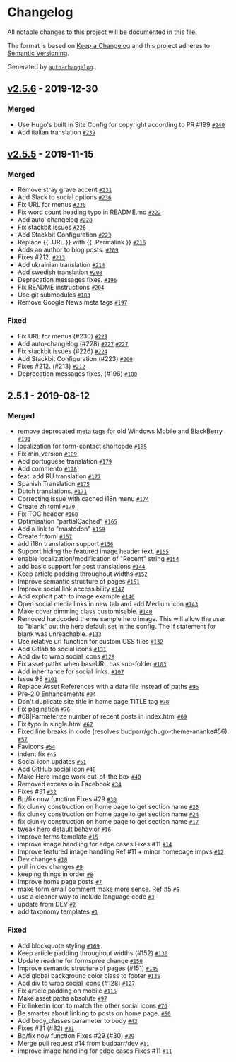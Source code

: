 # Changelog

All notable changes to this project will be documented in this file.

The format is based on [Keep a Changelog](https://keepachangelog.com/en/1.0.0/)
and this project adheres to [Semantic Versioning](https://semver.org/spec/v2.0.0.html).

Generated by [`auto-changelog`](https://github.com/CookPete/auto-changelog).

## [v2.5.6](https://github.com/budparr/gohugo-theme-ananke/compare/v2.5.5...v2.5.6) - 2019-12-30

### Merged

- Use Hugo's built in Site Config for copyright according to PR #199 [`#240`](https://github.com/budparr/gohugo-theme-ananke/pull/240)
- Add italian translation [`#239`](https://github.com/budparr/gohugo-theme-ananke/pull/239)

## [v2.5.5](https://github.com/budparr/gohugo-theme-ananke/compare/2.5.1...v2.5.5) - 2019-11-15

### Merged

- Remove stray grave accent [`#231`](https://github.com/budparr/gohugo-theme-ananke/pull/231)
- Add Slack to social options [`#236`](https://github.com/budparr/gohugo-theme-ananke/pull/236)
- Fix URL for menus [`#230`](https://github.com/budparr/gohugo-theme-ananke/pull/230)
- Fix word count heading typo in README.md [`#222`](https://github.com/budparr/gohugo-theme-ananke/pull/222)
- Add auto-changelog [`#228`](https://github.com/budparr/gohugo-theme-ananke/pull/228)
- Fix stackbit issues [`#226`](https://github.com/budparr/gohugo-theme-ananke/pull/226)
- Add Stackbit Configuration [`#223`](https://github.com/budparr/gohugo-theme-ananke/pull/223)
- Replace {{ .URL }} with {{ .Permalink }} [`#216`](https://github.com/budparr/gohugo-theme-ananke/pull/216)
- Adds an author to blog posts. [`#209`](https://github.com/budparr/gohugo-theme-ananke/pull/209)
- Fixes #212. [`#213`](https://github.com/budparr/gohugo-theme-ananke/pull/213)
- Add ukrainian translation [`#214`](https://github.com/budparr/gohugo-theme-ananke/pull/214)
- Add swedish translation [`#208`](https://github.com/budparr/gohugo-theme-ananke/pull/208)
- Deprecation messages fixes. [`#196`](https://github.com/budparr/gohugo-theme-ananke/pull/196)
- Fix README instructions [`#204`](https://github.com/budparr/gohugo-theme-ananke/pull/204)
- Use git submodules [`#183`](https://github.com/budparr/gohugo-theme-ananke/pull/183)
- Remove Google News meta tags [`#197`](https://github.com/budparr/gohugo-theme-ananke/pull/197)

### Fixed

- Fix URL for menus (#230) [`#229`](https://github.com/budparr/gohugo-theme-ananke/issues/229)
- Add auto-changelog (#228) [`#227`](https://github.com/budparr/gohugo-theme-ananke/issues/227) [`#227`](https://github.com/budparr/gohugo-theme-ananke/issues/227)
- Fix stackbit issues (#226) [`#224`](https://github.com/budparr/gohugo-theme-ananke/issues/224)
- Add Stackbit Configuration (#223) [`#200`](https://github.com/budparr/gohugo-theme-ananke/issues/200)
- Fixes #212. (#213) [`#212`](https://github.com/budparr/gohugo-theme-ananke/issues/212)
- Deprecation messages fixes. (#196) [`#180`](https://github.com/budparr/gohugo-theme-ananke/issues/180)

## 2.5.1 - 2019-08-12

### Merged

- remove deprecated meta tags for old Windows Mobile and BlackBerry [`#191`](https://github.com/budparr/gohugo-theme-ananke/pull/191)
- localization for form-contact shortcode [`#185`](https://github.com/budparr/gohugo-theme-ananke/pull/185)
- Fix min_version [`#189`](https://github.com/budparr/gohugo-theme-ananke/pull/189)
- Add portuguese translation [`#179`](https://github.com/budparr/gohugo-theme-ananke/pull/179)
- Add commento [`#178`](https://github.com/budparr/gohugo-theme-ananke/pull/178)
- feat: add RU translation [`#177`](https://github.com/budparr/gohugo-theme-ananke/pull/177)
- Spanish Translation [`#175`](https://github.com/budparr/gohugo-theme-ananke/pull/175)
- Dutch translations. [`#171`](https://github.com/budparr/gohugo-theme-ananke/pull/171)
- Correcting issue with cached i18n menu [`#174`](https://github.com/budparr/gohugo-theme-ananke/pull/174)
- Create zh.toml [`#170`](https://github.com/budparr/gohugo-theme-ananke/pull/170)
- Fix TOC header [`#168`](https://github.com/budparr/gohugo-theme-ananke/pull/168)
- Optimisation "partialCached" [`#165`](https://github.com/budparr/gohugo-theme-ananke/pull/165)
- Add a link to "mastodon" [`#159`](https://github.com/budparr/gohugo-theme-ananke/pull/159)
- Create fr.toml [`#157`](https://github.com/budparr/gohugo-theme-ananke/pull/157)
- add i18n translation support [`#156`](https://github.com/budparr/gohugo-theme-ananke/pull/156)
- Support hiding the featured image header text. [`#155`](https://github.com/budparr/gohugo-theme-ananke/pull/155)
- enable localization/modification of "Recent" string [`#154`](https://github.com/budparr/gohugo-theme-ananke/pull/154)
- add basic support for post translations [`#144`](https://github.com/budparr/gohugo-theme-ananke/pull/144)
- Keep article padding throughout widths [`#152`](https://github.com/budparr/gohugo-theme-ananke/pull/152)
- Improve semantic structure of pages [`#151`](https://github.com/budparr/gohugo-theme-ananke/pull/151)
- Improve social link accessibility [`#147`](https://github.com/budparr/gohugo-theme-ananke/pull/147)
- Add explicit path to image example [`#146`](https://github.com/budparr/gohugo-theme-ananke/pull/146)
- Open social media links in new tab and add Medium icon [`#143`](https://github.com/budparr/gohugo-theme-ananke/pull/143)
- Make cover dimming class customisable. [`#140`](https://github.com/budparr/gohugo-theme-ananke/pull/140)
- Removed hardcoded theme sample hero image. This will allow the user to "blank" out the hero default set in the config. The if statement for blank was unreachable. [`#133`](https://github.com/budparr/gohugo-theme-ananke/pull/133)
- Use relative url function for custom CSS files [`#132`](https://github.com/budparr/gohugo-theme-ananke/pull/132)
- Add Gitlab to social icons [`#131`](https://github.com/budparr/gohugo-theme-ananke/pull/131)
- Add div to wrap social icons [`#128`](https://github.com/budparr/gohugo-theme-ananke/pull/128)
- Fix asset paths when baseURL has sub-folder [`#103`](https://github.com/budparr/gohugo-theme-ananke/pull/103)
- Add inheritance for social links. [`#107`](https://github.com/budparr/gohugo-theme-ananke/pull/107)
- Issue 98 [`#101`](https://github.com/budparr/gohugo-theme-ananke/pull/101)
- Replace Asset References with a data file instead of paths [`#96`](https://github.com/budparr/gohugo-theme-ananke/pull/96)
- Pre-2.0 Enhancements [`#94`](https://github.com/budparr/gohugo-theme-ananke/pull/94)
- Don't duplicate site title in home page TITLE tag [`#78`](https://github.com/budparr/gohugo-theme-ananke/pull/78)
- Fix pagination [`#76`](https://github.com/budparr/gohugo-theme-ananke/pull/76)
- #68|Parmeterize number of recent posts in index.html [`#69`](https://github.com/budparr/gohugo-theme-ananke/pull/69)
- Fix typo in single.html [`#67`](https://github.com/budparr/gohugo-theme-ananke/pull/67)
- Fixed line breaks in code (resolves budparr/gohugo-theme-ananke#56). [`#57`](https://github.com/budparr/gohugo-theme-ananke/pull/57)
- Favicons [`#54`](https://github.com/budparr/gohugo-theme-ananke/pull/54)
- indent fix [`#45`](https://github.com/budparr/gohugo-theme-ananke/pull/45)
- Social icon updates [`#51`](https://github.com/budparr/gohugo-theme-ananke/pull/51)
- Add GitHub social icon [`#48`](https://github.com/budparr/gohugo-theme-ananke/pull/48)
- Make Hero image work out-of-the box [`#40`](https://github.com/budparr/gohugo-theme-ananke/pull/40)
- Removed excess o in Facebook [`#34`](https://github.com/budparr/gohugo-theme-ananke/pull/34)
- Fixes #31 [`#32`](https://github.com/budparr/gohugo-theme-ananke/pull/32)
- Bp/fix now function Fixes #29 [`#30`](https://github.com/budparr/gohugo-theme-ananke/pull/30)
- fix clunky construction on home page to get section name [`#25`](https://github.com/budparr/gohugo-theme-ananke/pull/25)
- fix clunky construction on home page to get section name [`#24`](https://github.com/budparr/gohugo-theme-ananke/pull/24)
- fix clunky construction on home page to get section name [`#17`](https://github.com/budparr/gohugo-theme-ananke/pull/17)
- tweak hero default behavior [`#16`](https://github.com/budparr/gohugo-theme-ananke/pull/16)
- improve terms template [`#15`](https://github.com/budparr/gohugo-theme-ananke/pull/15)
- improve image handling for edge cases Fixes #11 [`#14`](https://github.com/budparr/gohugo-theme-ananke/pull/14)
- Improve featured image handling Ref #11 + minor homepage impvs [`#12`](https://github.com/budparr/gohugo-theme-ananke/pull/12)
- Dev changes [`#10`](https://github.com/budparr/gohugo-theme-ananke/pull/10)
- pull in dev changes [`#9`](https://github.com/budparr/gohugo-theme-ananke/pull/9)
- keeping things in order [`#8`](https://github.com/budparr/gohugo-theme-ananke/pull/8)
- Improve home page posts  [`#7`](https://github.com/budparr/gohugo-theme-ananke/pull/7)
- make form email comment make more sense. Ref #5 [`#6`](https://github.com/budparr/gohugo-theme-ananke/pull/6)
- use a cleaner way to include language code [`#3`](https://github.com/budparr/gohugo-theme-ananke/pull/3)
- update from DEV [`#2`](https://github.com/budparr/gohugo-theme-ananke/pull/2)
- add taxonomy templates [`#1`](https://github.com/budparr/gohugo-theme-ananke/pull/1)

### Fixed

- Add blockquote styling [`#169`](https://github.com/budparr/gohugo-theme-ananke/issues/169)
- Keep article padding throughout widths (#152) [`#130`](https://github.com/budparr/gohugo-theme-ananke/issues/130)
- Update readme for formspree change [`#150`](https://github.com/budparr/gohugo-theme-ananke/issues/150)
- Improve semantic structure of pages (#151) [`#149`](https://github.com/budparr/gohugo-theme-ananke/issues/149)
- Add global background color class to footer [`#135`](https://github.com/budparr/gohugo-theme-ananke/issues/135)
- Add div to wrap social icons (#128) [`#127`](https://github.com/budparr/gohugo-theme-ananke/issues/127)
- Fix article padding on mobile [`#115`](https://github.com/budparr/gohugo-theme-ananke/issues/115)
- Make asset paths absolute [`#97`](https://github.com/budparr/gohugo-theme-ananke/issues/97)
- Fix linkedin icon to match the other social icons [`#70`](https://github.com/budparr/gohugo-theme-ananke/issues/70)
- Be smarter about linking to posts on home page. [`#50`](https://github.com/budparr/gohugo-theme-ananke/issues/50)
- Add body_classes parameter to body [`#43`](https://github.com/budparr/gohugo-theme-ananke/issues/43)
- Fixes #31 (#32) [`#31`](https://github.com/budparr/gohugo-theme-ananke/issues/31)
- Bp/fix now function Fixes #29 (#30) [`#29`](https://github.com/budparr/gohugo-theme-ananke/issues/29)
- Merge pull request #14 from budparr/dev [`#11`](https://github.com/budparr/gohugo-theme-ananke/issues/11)
- improve image handling for edge cases Fixes #11 [`#11`](https://github.com/budparr/gohugo-theme-ananke/issues/11)
